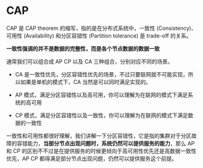# CAP
CAP 是 CAP theorem 的缩写，指的是在分布式系统中，一致性 (Consistency)、可用性 (Availability) 和分区容错性 (Partition tolerance) 是 trade-off 的关系。

**一致性强调的并不是数据的完整性，而是各个节点数据的数据一致**

通常我们可以组合成 AP CP 以及 CA 三种组合，分别对应不同的场景。

- CA 是一致性优先，分区容错性优先的场景，不过只要联网就不可能实现，所以如果是单机的模式下，CA 当然是可以同时满足实现的。

- AP 模式，满足分区容错性以及高可用，你可以理解为在联网的模式下满足系统的高可用

- CP 模式，满足分区容错性以及一致性，你可以理解为在联网的模式下满足数据的一致性

一致性和可用性都很好理解，我们讲解一下分区容错性，它是指的集群对于分区故障的容错能力，**当部分节点出现问题时，系统仍然可以提供服务的能力**，那么 AP 和 CP 的区别不不过是在提供服务的时候更倾向于高可用性优先还是高数据一致性优先，AP CP 都得满足部分节点出现问题，仍然可以提供服务这个前提。